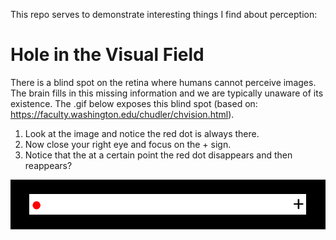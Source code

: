 This repo serves to demonstrate interesting things I find about
perception:

Hole in the Visual Field
========================

There is a blind spot on the retina where humans cannot perceive images.
The brain fills in this missing information and we are typically unaware
of its existence. The .gif below exposes this blind spot (based on:
<https://faculty.washington.edu/chudler/chvision.html>).

1.  Look at the image and notice the red dot is always there.
2.  Now close your right eye and focus on the + sign.  
3.  Notice that the at a certain point the red dot disappears and then
    reappears?

![](figures/blind_spot.gif)
